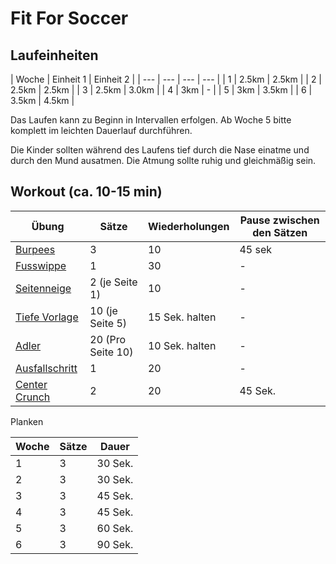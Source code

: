 # Fit For Soccer

## Laufeinheiten

| Woche | Einheit 1 | Einheit 2 |
| --- | --- | --- | --- |
| 1 | 2.5km | 2.5km |
| 2 | 2.5km | 2.5km |
| 3 | 2.5km | 3.0km |
| 4 | 3km | - |
| 5 | 3km | 3.5km |
| 6 | 3.5km | 4.5km |

Das Laufen kann zu Beginn in Intervallen erfolgen. Ab Woche 5 bitte komplett im leichten Dauerlauf durchführen.

Die Kinder sollten während des Laufens tief durch die Nase einatme und durch den Mund ausatmen. Die Atmung sollte ruhig und gleichmäßig sein.

## Workout (ca. 10-15 min)

| Übung | Sätze | Wiederholungen | Pause zwischen den Sätzen |
| --- | --- | --- | --- |
| [Burpees](https://www.youtube.com/watch?v=auBLPXO8Fww) | 3 | 10 | 45 sek |
| [Fusswippe](https://www.youtube.com/watch?v=f2VjNshulXQ) | 1 | 30 | - |
| [Seitenneige](https://www.youtube.com/watch?v=Nsk4OIS603g) | 2 (je Seite 1) | 10 | - |
| [Tiefe Vorlage](https://www.youtube.com/shorts/KUclDkITsS8) | 10 (je Seite 5) | 15 Sek. halten | - |
| [Adler](https://www.youtube.com/shorts/E5wKppte9x0) | 20 (Pro Seite 10) | 10 Sek. halten | - |
| [Ausfallschritt](https://www.youtube.com/watch?v=653fdICLDYo) | 1 | 20| - |
| [Center Crunch](https://www.youtube.com/watch?v=MKmrqcoCZ-M) | 2 | 20 | 45 Sek. |

Planken

| Woche | Sätze | Dauer |
| --- | --- | --- |
| 1 | 3 | 30 Sek. |
| 2 | 3 | 30 Sek. |
| 3 | 3 | 45 Sek. |
| 4 | 3 | 45 Sek. |
| 5 | 3 | 60 Sek. |
| 6 | 3 | 90 Sek. |
